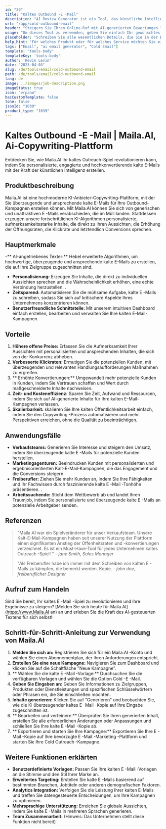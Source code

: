```yaml
---
id: "39"
title: "Kaltes Outbound -E -Mail"
description: "AI Review Generator ist ein Tool, das künstliche Intelligenz verwendet, um authentische und überzeugende Bewertungen für Produkte oder Dienstleistungen zu erstellen.  Sparen Sie Zeit und Mühe, indem Sie realistische, kohärente und ansprechende Bewertungen erstellen, die auf einem bestimmten Thema oder Schlüsselwörtern basieren, um Ihre Online -Präsenz und Glaubwürdigkeit zu verbessern."
url: "/app/cold-outbound-email"
header: "Steigern Sie Ihren Online-Ruf mit AI-generierten Bewertungen."
usage: "Um dieses Tool zu verwenden, geben Sie einfach Ihr gewünschtes Thema, Schlüsselwörter und Schlüsselfunktionen des Produkts oder der Dienstleistung ein.  Der AI cold-outbound-email erstellt dann eine gut strukturierte, einzigartige und überzeugende Überprüfung, die auf Ihrer Eingabe basiert."
placeholder: "Schreiben Sie alle wesentlichen Details, die Sie in der Bewertung hervorheben möchten, z. B.: \ n \ n Schlüsselpunkte: \ n \ n1.  Ausgezeichneter Kundenservice \ N2.  Hochwertiges Produkt \ n3.  Schneller Versand \ n \ n Schlüsselwörter: Kundendienst, Produktqualität, Versand \ n \ n"
help_hint: "Für welches Produkt oder für welches Service möchten Sie eine Bewertung erstellen?  Geben Sie einige Schlüsselwörter in Bezug auf das Thema ein und wir erstellen eine überzeugende Überprüfung basierend auf Ihrer Eingabe.  Es wird empfohlen, die wichtigsten Punkte aufzulisten, die Sie in der Überprüfung hervorheben möchten."
tags: ["Email", "ai email generator", "Cold Email"]
template: 'tools-body'
templateKey: 'tools-body'
author: 'Kevin Levin'
date: "2023-04-03"
slug: /de/tools/email/cold-outbound-email
path: /de/tools/email/cold-outbound-email
lang: de
image: ../images/job-description.png
imageStatus: true
icon: "vrpano"
hasCustomTemplate: false
tone: false
jsonId: "1039"
product_type: "1039"
---
```

# Kaltes Outbound -E -Mail |  Maila.AI, Ai-Copywriting-Plattform

Entdecken Sie, wie Maila.AI Ihr kaltes Outreach-Spiel revolutionieren kann, indem Sie personalisierte, engagierte und hochkonvertierende kalte E-Mails mit der Kraft der künstlichen Intelligenz erstellen.

## Produktbeschreibung

Maila.AI ist eine hochmoderne KI-Anbieter-Copywriting-Plattform, mit der Sie überzeugende und ansprechende kalte E-Mails für Ihre Outbound-Kampagnen erstellen können.  Mit Maila.AI können Sie sich von generischen und unattraktiven E -Mails verabschieden, die im Müll landen.  Stattdessen erzeugen unsere fortschrittlichen KI-Algorithmen personalisierte, aufmerksamkeitsstarke Inhalte, die direkt zu Ihren Aussichten, die Erhöhung der Öffnungsraten, die Klickrate und letztendlich Conversions sprechen.

## Hauptmerkmale

-** AI-angetriebenes Texter:** Hebel erweiterte Algorithmen, um hochwertige, überzeugende und ansprechende kalte E-Mails zu erstellen, die auf Ihre Zielgruppe zugeschnitten sind.
 - **Personalisierung:** Erzeugen Sie Inhalte, die direkt zu individuellen Aussichten sprechen und die Wahrscheinlichkeit erhöhen, eine echte Verbindung herzustellen.
 .
 - **Zeitsparend:** Automatisieren Sie die mühsame Aufgabe, kalte E -Mails zu schreiben, sodass Sie sich auf kritischere Aspekte Ihres Unternehmens konzentrieren können.
 - **Benutzerfreundliche Schnittstelle:** Mit unserem intuitiven Dashboard einfach erstellen, bearbeiten und verwalten Sie Ihre kalten E-Mail-Kampagnen.

## Vorteile

1. **Höhere offene Preise:** Erfassen Sie die Aufmerksamkeit Ihrer Aussichten mit personalisierten und ansprechenden Inhalten, die sich von der Konkurrenz abheben.
 2. **Verbesserte Klickraten:** Ermutigen Sie die potenziellen Kunden, mit überzeugenden und relevanten Handlungsaufforderungen Maßnahmen zu ergreifen.
 3. ** Erhöhte Konvertierungen:** Umgewandelt mehr potenzielle Kunden in Kunden, indem Sie Vertrauen schaffen und Wert durch maßgeschneiderte Inhalte nachweisen.
 4. **Zeit- und Kosteneffizienz:** Sparen Sie Zeit, Aufwand und Ressourcen, indem Sie sich auf AI-generierte Inhalte für Ihre kalten E-Mail-Kampagnen verlassen.
 5. **Skalierbarkeit:** skalieren Sie Ihre kalten Öffentlichkeitsarbeit einfach, indem Sie den Copywriting -Prozess automatisieren und mehr Perspektiven erreichen, ohne die Qualität zu beeinträchtigen.

## Anwendungsfälle

- **Verkaufsteams:** Generieren Sie Interesse und steigern den Umsatz, indem Sie überzeugende kalte E -Mails für potenzielle Kunden herstellen.
 - **Marketingagenturen:** Beeindrucken Kunden mit personalisierten und ergebnisorientierten Kalt-E-Mail-Kampagnen, die das Engagement und die Conversions steigern.
 - **Freiberufler:** Ziehen Sie mehr Kunden an, indem Sie Ihre Fähigkeiten und Ihr Fachwissen durch faszinierende kalte E -Mail -Tonhöhe präsentieren.
 .
 - **Arbeitssuchende:** Sticht dem Wettbewerb ab und landet Ihren Traumjob, indem Sie personalisierte und überzeugende kalte E -Mails an potenzielle Arbeitgeber senden.

## Referenzen

> "Maila.AI war ein Spielveränderer für unser Verkaufsteam. Unsere Kalt-E-Mail-Kampagnen haben seit unserer Nutzung der Plattform einen signifikanten Anstieg der Offenheitsraten und -konvertierungen verzeichnet. Es ist ein Must-Have-Tool für jedes Unternehmen  kaltes Outreach -Spiel! "  - _jane Smith, Sales Manager_
 >
 > "Als Freiberufler habe ich immer mit dem Schreiben von kalten E -Mails zu kämpfen, die bemerkt werden. Kopie.  - _john doe, freiberuflicher Designer_

## Aufruf zum Handeln

Sind Sie bereit, Ihr kaltes E -Mail -Spiel zu revolutionieren und Ihre Ergebnisse zu steigern?  [Melden Sie sich heute für Maila.AI] (https://www.Maila.AI an) an und erleben Sie die Kraft des AI-gesteuerten Textens für sich selbst!

## Schritt-für-Schritt-Anleitung zur Verwendung von Maila.AI

1. **Melden Sie sich an:** Registrieren Sie sich für ein Maila.AI -Konto und wählen Sie einen Abonnementplan, der Ihren Anforderungen entspricht.
 2. **Erstellen Sie eine neue Kampagne:** Navigieren Sie zum Dashboard und klicken Sie auf die Schaltfläche "Neue Kampagne".
 3. ** Wählen Sie die kalte E -Mail -Vorlage:** Durchsuchen Sie die verfügbaren Vorlagen und wählen Sie die Option Cold -E -Mail.
 4. **Geben Sie Eingaben an:** Geben Sie Informationen zu Zielgruppen, Produkten oder Dienstleistungen und spezifischen Schlüsselwörtern oder Phrasen ein, die Sie einschließen möchten.
 5. **Inhalte generieren:** Klicken Sie auf "Generieren" und beobachten Sie, wie die KI überzeugender kaltes E -Mail -Kopie auf Ihre Eingabe zugeschnitten ist.
 6. ** Bearbeiten und verfeinern:** Überprüfen Sie Ihren generierten Inhalt, erstellen Sie alle erforderlichen Änderungen oder Anpassungen und schließen Sie Ihre kalte E -Mail -Kopie ab.
 7. ** Exportieren und starten Sie Ihre Kampagne:** Exportieren Sie Ihre E -Mail -Kopie auf Ihre bevorzugte E -Mail -Marketing -Plattform und starten Sie Ihre Cold Outreach -Kampagne.

## Weitere Funktionen erklärten

- **Benutzerdefinierte Vorlagen:** Passen Sie Ihre kalten E -Mail -Vorlagen an die Stimme und den Stil Ihrer Marke an.
 - **Erweitertes Targeting:** Erstellen Sie kalte E -Mails basierend auf bestimmten Branchen, Jobtiteln oder anderen demografischen Faktoren.
 - **Analytics Integration:** Verfolgen Sie die Leistung Ihrer kalten E-Mails und treffen Sie datengesteuerte Entscheidungen, um Ihre Kampagnen zu optimieren.
 - **Mehrsprachige Unterstützung:** Erreichen Sie globale Aussichten, indem Sie kalte E -Mails in mehreren Sprachen generieren.
 - **Team Zusammenarbeit:** (Hinweis: Das Unternehmen stellt diese Funktion nicht bereit)
